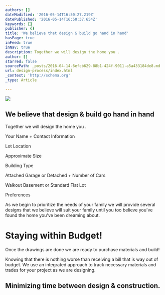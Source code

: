 ```yaml
---
authors: []
dateModified: '2016-05-14T16:50:27.219Z'
datePublished: '2016-05-14T16:50:37.654Z'
keywords: []
publisher: {}
title: 'We believe that design & build go hand in hand'
hasPage: true
inFeed: true
inNav: true
description: Together we will design the home you .
author: []
starred: false
sourcePath: _posts/2016-04-14-6efcb629-88b1-424f-9011-a5a433184de8.md
url: design-process/index.html
_context: 'http://schema.org'
_type: Article

---
```

![](https://s3-us-west-2.amazonaws.com/the-grid-img/p/863dfca1ea41672679f832df2ed1514e594a2d60.jpg)

## We believe that design & build go hand in hand

Together we will design the home you .

Your Name + Contact Information

Lot Location

Approximate Size

Building Type

Attached Garage or Detached + Number of Cars

Walkout Basement or Standard Flat Lot

Preferences

As we begin to prioritize the needs of your family we will provide several designs that we believe will suit your family until you too believe you've found the home you've been dreaming about.

# Staying within Budget!

Once the drawings are done we are ready to purchase materials and build!

Knowing that there is nothing worse than receiving a bill that is way out of budget. We use an integrated approach to track necessary materials and trades for your project as we are designing.

## Minimizing time between design & construction.